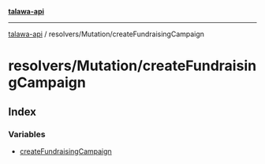 [**talawa-api**](../../../README.md)

***

[talawa-api](../../../modules.md) / resolvers/Mutation/createFundraisingCampaign

# resolvers/Mutation/createFundraisingCampaign

## Index

### Variables

- [createFundraisingCampaign](variables/createFundraisingCampaign.md)
